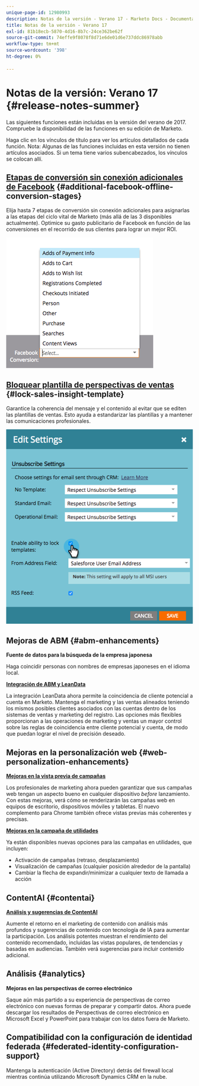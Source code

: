 ```yaml
---
unique-page-id: 12980993
description: Notas de la versión - Verano 17 - Marketo Docs - Documentación del producto
title: Notas de la versión - Verano 17
exl-id: 81b18ecb-5870-4d16-8b7c-24ce362be62f
source-git-commit: 74effe9f8078f8d71e6de01d6e737ddc86978abb
workflow-type: tm+mt
source-wordcount: '398'
ht-degree: 0%

---
```


# Notas de la versión: Verano 17 {#release-notes-summer}

Las siguientes funciones están incluidas en la versión del verano de 2017. Compruebe la disponibilidad de las funciones en su edición de Marketo.

Haga clic en los vínculos de título para ver los artículos detallados de cada función. Nota: Algunas de las funciones incluidas en esta versión no tienen artículos asociados. Si un tema tiene varios subencabezados, los vínculos se colocan allí.

## [Etapas de conversión sin conexión adicionales de Facebook](/help/marketo/product-docs/demand-generation/facebook/set-up-facebook-offline-conversions.md) {#additional-facebook-offline-conversion-stages}

Elija hasta 7 etapas de conversión sin conexión adicionales para asignarlas a las etapas del ciclo vital de Marketo (más allá de las 3 disponibles actualmente). Optimice su gasto publicitario de Facebook en función de las conversiones en el recorrido de sus clientes para lograr un mejor ROI.

![](assets/image2017-8-24-15-3a23-3a31.png)

## [Bloquear plantilla de perspectivas de ventas](/help/marketo/product-docs/marketo-sales-insight/msi-for-salesforce/features/actions-in-the-msi-panel/send-marketo-email/lock-sales-template.md) {#lock-sales-insight-template}

Garantice la coherencia del mensaje y el contenido al evitar que se editen las plantillas de ventas. Esto ayuda a estandarizar las plantillas y a mantener las comunicaciones profesionales.

![](assets/image2017-10-9-10-3a1-3a56.png)

## Mejoras de ABM {#abm-enhancements}

**Fuente de datos para la búsqueda de la empresa japonesa**

Haga coincidir personas con nombres de empresas japoneses en el idioma local.

**[Integración de ABM y LeanData](https://docs.marketo.com/x/pKmt)**

La integración LeanData ahora permite la coincidencia de cliente potencial a cuenta en Marketo. Mantenga el marketing y las ventas alineados teniendo los mismos posibles clientes asociados con las cuentas dentro de los sistemas de ventas y marketing del registro. Las opciones más flexibles proporcionan a las operaciones de marketing y ventas un mayor control sobre las reglas de coincidencia entre cliente potencial y cuenta, de modo que puedan lograr el nivel de precisión deseado.

## Mejoras en la personalización web {#web-personalization-enhancements}

**[Mejoras en la vista previa de campañas](/help/marketo/product-docs/web-personalization/working-with-web-campaigns/preview-and-test-a-web-campaign.md)**

Los profesionales de marketing ahora pueden garantizar que sus campañas web tengan un aspecto bueno en cualquier dispositivo *before* lanzamiento. Con estas mejoras, verá cómo se renderizarán las campañas web en equipos de escritorio, dispositivos móviles y tabletas. El nuevo complemento para Chrome también ofrece vistas previas más coherentes y precisas.

**[Mejoras en la campaña de utilidades](/help/marketo/product-docs/web-personalization/working-with-web-campaigns/create-a-new-widget-web-campaign.md)**

Ya están disponibles nuevas opciones para las campañas en utilidades, que incluyen:

* Activación de campañas (retraso, desplazamiento)
* Visualización de campañas (cualquier posición alrededor de la pantalla)
* Cambiar la flecha de expandir/minimizar a cualquier texto de llamada a acción

## ContentAI {#contentai}

**[Análisis y sugerencias de ContentAI](/help/marketo/product-docs/predictive-content/predictive-content-analytics-overview.md)**

Aumente el retorno en el marketing de contenido con análisis más profundos y sugerencias de contenido con tecnología de IA para aumentar la participación. Los análisis potentes muestran el rendimiento del contenido recomendado, incluidas las vistas populares, de tendencias y basadas en audiencias. También verá sugerencias para incluir contenido adicional.

## Análisis {#analytics}

**Mejoras en las perspectivas de correo electrónico**

Saque aún más partido a su experiencia de perspectivas de correo electrónico con nuevas formas de preparar y compartir datos. Ahora puede descargar los resultados de Perspectivas de correo electrónico en Microsoft Excel y PowerPoint para trabajar con los datos fuera de Marketo.

## Compatibilidad con la configuración de identidad federada {#federated-identity-configuration-support}

Mantenga la autenticación (Active Directory) detrás del firewall local mientras continúa utilizando Microsoft Dynamics CRM en la nube.
